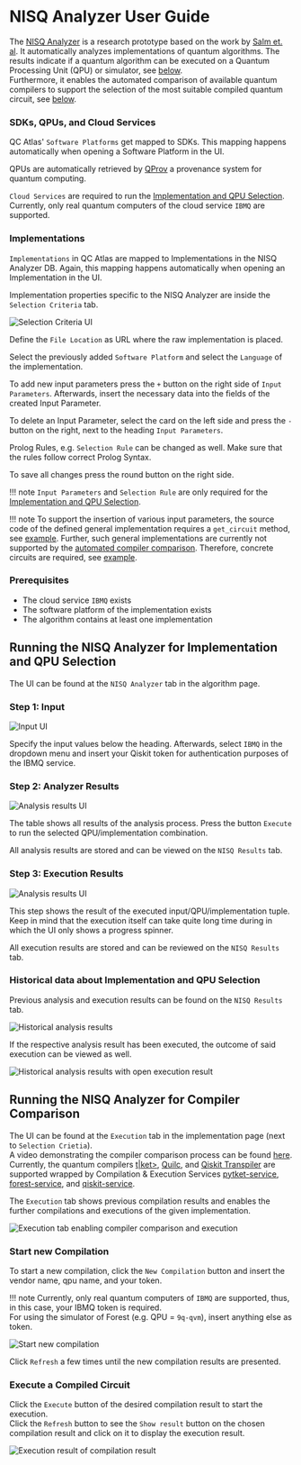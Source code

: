 
# NISQ Analyzer User Guide
The [NISQ Analyzer](https://github.com/UST-QuAntiL/nisq-analyzer) is a research prototype based on the work by [Salm et. al](https://link.springer.com/chapter/10.1007/978-3-030-64846-6_5). It automatically analyzes implementations of quantum algorithms. The results indicate if a quantum algorithm can be executed on a Quantum Processing Unit (QPU) or simulator, see [below](#running-the-nisq-analyzer-for-implementation-and-qpu-selection).  
Furthermore, it enables the automated comparison of available quantum compilers to support the selection of the most suitable compiled quantum circuit, see [below](#running-the-nisq-analyzer-for-compiler-comparison).
### SDKs, QPUs, and Cloud Services

QC Atlas' `Software Platforms` get mapped to SDKs. This mapping happens automatically when opening a Software Platform in the UI.   

QPUs are automatically retrieved by [QProv](https://github.com/UST-QuAntiL/qprov) a provenance system for quantum computing.   
 
`Cloud Services` are required to run the [Implementation and QPU Selection](#running-the-nisq-analyzer-for-implementation-and-qpu-selection).  
Currently, only real quantum computers of the cloud service `IBMQ` are supported.

### Implementations

`Implementations` in QC Atlas are mapped to Implementations in the NISQ Analyzer DB.
Again, this mapping happens automatically when opening an Implementation in the UI.

Implementation properties specific to the NISQ Analyzer are inside the `Selection Criteria` tab.

![Selection Criteria UI](./images/nisq_analyzer/implementation_selectionCriteria.png)

Define the `File Location` as URL where the raw implementation is placed.

Select the previously added `Software Platform` and select the `Language` of the implementation. 

To add new input parameters press the `+` button on the right side of `Input Parameters`. Afterwards, insert the necessary data into the fields of the created Input Parameter.

To delete an Input Parameter, select the card on the left side and press the `-` button on the right, next to the heading `Input Parameters`.

Prolog Rules, e.g. `Selection Rule` can be changed as well. Make sure that the rules follow correct Prolog Syntax.

To save all changes press the round button on the right side.

!!! note 
    `Input Parameters` and `Selection Rule` are only required for the [Implementation and QPU Selection](#running-the-nisq-analyzer-for-implementation-and-qpu-selection).  
    
!!! note 
    To support the insertion of various input parameters, the source code of the defined general implementation requires a `get_circuit` method, see [example](https://raw.githubusercontent.com/UST-QuAntiL/nisq-analyzer-content/master/example-implementations/Shor/shor-general-qiskit.py). Further, such general implementations are currently not supported by the [automated compiler comparison](#running-the-nisq-analyzer-for-compiler-comparison). Therefore, concrete circuits are required, see [example](https://raw.githubusercontent.com/UST-QuAntiL/nisq-analyzer-content/master/compiler-selection/Shor/shor-fix-15-qiskit.py).

### Prerequisites

* The cloud service `IBMQ` exists
* The software platform of the implementation exists
* The algorithm contains at least one implementation

## Running the NISQ Analyzer for Implementation and QPU Selection

The UI can be found at the `NISQ Analyzer` tab in the algorithm page.

### Step 1: Input

![Input UI](./images/nisq_analyzer/step1.png)

Specify the input values below the heading. Afterwards, select `IBMQ` in the dropdown menu and insert your Qiskit token for authentication purposes of the IBMQ service.

### Step 2: Analyzer Results

![Analysis results UI](./images/nisq_analyzer/step2.png)

The table shows all results of the analysis process. Press the button `Execute` to run the selected QPU/implementation combination.

All analysis results are stored and can be viewed on the `NISQ Results` tab.

### Step 3: Execution Results

![Analysis results UI](./images/nisq_analyzer/step3.png)

This step shows the result of the executed input/QPU/implementation tuple.
Keep in mind that the execution itself can take quite long time during in which the UI only shows a progress spinner.

All execution results are stored and can be reviewed on the `NISQ Results` tab.

### Historical data about Implementation and QPU Selection

Previous analysis and execution results can be found on the `NISQ Results` tab.

![Historical analysis results](./images/nisq_analyzer/results.png)

If the respective analysis result has been executed, the outcome of said execution can be viewed as well.

![Historical analysis results with open execution result](./images/nisq_analyzer/results_open.png)

## Running the NISQ Analyzer for Compiler Comparison

The UI can be found at the `Execution` tab in the implementation page (next to `Selection Crietia`).  
A video demonstrating the compiler comparison process can be found [here](https://www.youtube.com/watch?v=I5l8vaA-zO8&feature=youtu.be).
Currently, the quantum compilers [t|ket>](https://github.com/CQCL/pytket), [Quilc](https://github.com/rigetti/quilc), and [Qiskit Transpiler](https://github.com/Qiskit) are supported wrapped by Compilation & Execution Services [pytket-service](https://github.com/UST-QuAntiL/pytket-service), [forest-service](https://github.com/UST-QuAntiL/forest-service), and [qiskit-service](https://github.com/UST-QuAntiL/qiskit-service).

The `Execution` tab shows previous compilation results and enables the further compilations and executions of the given implementation.

![Execution tab enabling compiler comparison and execution](./images/nisq_analyzer/impl-execution.png)

### Start new Compilation

To start a new compilation, click the `New Compilation` button and insert the vendor name, qpu name, and your token.

!!! note 
    Currently, only real quantum computers of `IBMQ` are supported, thus, in this case, your IBMQ token is required.  
    For using the simulator of Forest (e.g. QPU = `9q-qvm`), insert anything else as token.

![Start new compilation](./images/nisq_analyzer/new-compilation.png)

Click `Refresh` a few times until the new compilation results are presented.

### Execute a Compiled Circuit

Click the `Execute` button of the desired compilation result to start the execution.   
Click the `Refresh` button to see the `Show result` button on the chosen compilation result and click on it to display the execution result.

![Execution result of compilation result](./images/nisq_analyzer/impl-execution-result.png)

